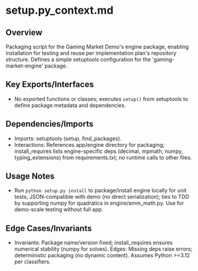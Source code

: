 # setup.py_context.md

## Overview
Packaging script for the Gaming Market Demo's engine package, enabling installation for testing and reuse per implementation plan's repository structure. Defines a simple setuptools configuration for the 'gaming-market-engine' package.

## Key Exports/Interfaces
- No exported functions or classes; executes `setup()` from setuptools to define package metadata and dependencies.

## Dependencies/Imports
- Imports: setuptools (setup, find_packages).
- Interactions: References app/engine directory for packaging; install_requires lists engine-specific deps (decimal, mpmath, numpy, typing_extensions) from requirements.txt; no runtime calls to other files.

## Usage Notes
- Run `python setup.py install` to package/install engine locally for unit tests; JSON-compatible with demo (no direct serialization); ties to TDD by supporting numpy for quadratics in engine/amm_math.py. Use for demo-scale testing without full app.

## Edge Cases/Invariants
- Invariants: Package name/version fixed; install_requires ensures numerical stability (numpy for solves). Edges: Missing deps raise errors; deterministic packaging (no dynamic content). Assumes Python >=3.12 per classifiers.